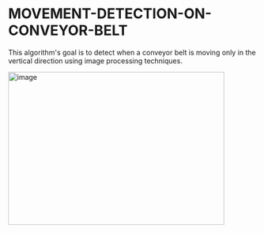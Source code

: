 # MOVEMENT-DETECTION-ON-CONVEYOR-BELT
This algorithm's goal is to detect when a conveyor belt is moving only in the vertical direction using image processing techniques.

<img width="437" height="310" alt="image" src="https://github.com/user-attachments/assets/b9adc71b-e551-4497-ba4c-34a2c210bf21" />
